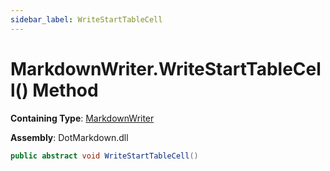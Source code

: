 ```yaml
---
sidebar_label: WriteStartTableCell
---
```


# MarkdownWriter\.WriteStartTableCell\(\) Method

**Containing Type**: [MarkdownWriter](../index.md)

**Assembly**: DotMarkdown\.dll

```csharp
public abstract void WriteStartTableCell()
```

